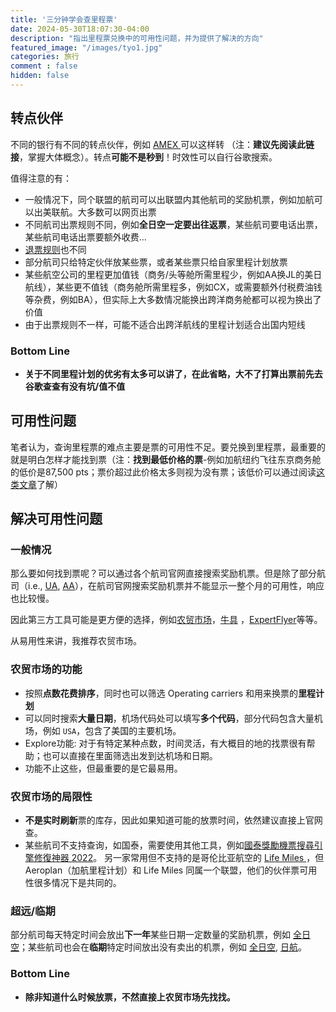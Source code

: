 ```yaml
---
title: '三分钟学会查里程票'
date: 2024-05-30T18:07:30-04:00
description: "指出里程票兑换中的可用性问题，并为提供了解决的方向"
featured_image: "/images/tyo1.jpg"
categories: 旅行
comment : false
hidden: false
---
```

## 转点伙伴

不同的银行有不同的转点伙伴，例如 [AMEX ](https://www.uscreditcardguide.com/amex-membership-rewards-mr2/)可以这样转 （注：**建议先阅读此链接**，掌握大体概念）。转点**可能不是秒到**！时效性可以自行谷歌搜索。

值得注意的有：
- 一般情况下，同个联盟的航司可以出联盟内其他航司的奖励机票，例如加航可以出美联航。大多数可以网页出票
- 不同航司出票规则不同，例如**全日空一定要出往返票**，某些航司要电话出票，某些航司电话出票要额外收费...
- [退票规则](https://www.uscreditcardguide.com/award-ticket-return-and-change-policies/)也不同
- 部分航司只给特定伙伴放某些票，或者某些票只给自家里程计划放票
- 某些航空公司的里程更加值钱（商务/头等舱所需里程少，例如AA换JL的美日航线），某些更不值钱（商务舱所需里程多，例如CX，或需要额外付税费油钱等杂费，例如BA），但实际上大多数情况能换出跨洋商务舱都可以视为换出了价值
- 由于出票规则不一样，可能不适合出跨洋航线的里程计划适合出国内短线

### Bottom Line
- **关于不同里程计划的优劣有太多可以讲了，在此省略，大不了打算出票前先去谷歌查查有没有坑/值不值**

## 可用性问题

笔者认为，查询里程票的难点主要是票的可用性不足。要兑换到里程票，最重要的就是明白怎样才能找到票（注：**找到最低价格的票**-例如加航纽约飞往东京商务舱的低价是87,500 pts；票价超过此价格太多则视为没有票；该低价可以通过阅读[这类文章](https://www.uscreditcardguide.com/introduction-to-new-air-canada-ac-aeroplan-miles/)了解）

## 解决可用性问题

### 一般情况
那么要如何找到票呢？可以通过各个航司官网直接搜索奖励机票。但是除了部分航司（i.e., [UA](https://www.united.com/), [AA](https://www.aa.com/)），在航司官网搜索奖励机票并不能显示一整个月的可用性，响应也比较慢。

因此第三方工具可能是更方便的选择，例如[农贸市场](https://seats.aero/)，[牛具](https://www.cowtool.com/) ，[ExpertFlyer](https://www.expertflyer.com/)等等。

从易用性来讲，我推荐农贸市场。

### 农贸市场的功能
- 按照**点数花费排序**，同时也可以筛选 Operating carriers 和用来换票的**里程计划**
- 可以同时搜索**大量日期**，机场代码处可以填写**多个代码**，部分代码包含大量机场，例如 `USA`，包含了美国的主要机场。
- Explore功能: 对于有特定某种点数，时间灵活，有大概目的地的找票很有帮助；也可以直接在里面筛选出发到达机场和日期。
- 功能不止这些，但最重要的是它最易用。

### 农贸市场的局限性
- **不是实时刷新**票的库存，因此如果知道可能的放票时间，依然建议直接上官网查。
- 某些航司不支持查询，如国泰，需要使用其他工具，例如[國泰獎勵機票搜尋引擎修復神器 2022](https://greasyfork.org/zh-TW/scripts/449998-cathay-award-search-fixer-2022)。
另一家常用但不支持的是哥伦比亚航空的 [Life Miles ](https://www.lifemiles.com/account/overview)，但 Aeroplan（加航里程计划）和 Life Miles 同属一个联盟，他们的伙伴票可用性很多情况下是共同的。

### 超远/临期
部分航司每天特定时间会放出**下一年**某些日期一定数量的奖励机票，例如 [全日空](https://www.uscreditcardguide.com/introduction-to-new-air-canada-ac-aeroplan-miles/)；某些航司也会在**临期**特定时间放出没有卖出的机票，例如 [全日空](https://www.uscardforum.com/t/topic/240656), [日航](https://www.uscardforum.com/t/topic/234655)。


### Bottom Line
- **除非知道什么时候放票，不然直接上农贸市场先找找。**
